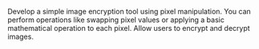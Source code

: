 Develop a simple image encryption tool using pixel manipulation. You can perform operations like swapping pixel values or applying a basic mathematical operation to each pixel. Allow users to encrypt and decrypt images. 
